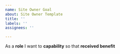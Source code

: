 ```yaml
---
name: Site Owner Goal
about: Site Owner Template
title: ''
labels: ''
assignees: ''

---
```


As a **role** I want to **capability** so that **received benefit**

